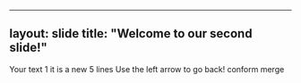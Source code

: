 ---
layout: slide
title: "Welcome to our second slide!"
----
Your text 1 it is a new 5 lines
Use the left arrow to go back!
conform merge
